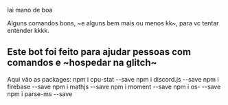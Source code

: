 ﻿Iai mano de boa
 
Alguns comandos bons, ~e alguns bem mais ou menos kk~, para vc tentar entender kkkk.

Este bot foi feito para ajudar pessoas com comandos e ~hospedar na glitch~
--------------------------------------------------------------------------
Aqui vão as packages:
                     npm i cpu-stat --save
                     npm i discord.js --save
                     npm i firebase --save 
                     npm i mathjs --save
                     npm i moment --save
                     npm i os- --save
                     npm i parse-ms --save
                     
